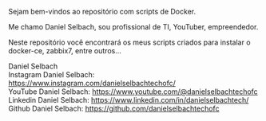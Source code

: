 Sejam bem-vindos ao repositório com scripts de Docker.

Me chamo Daniel Selbach, sou profissional de TI, YouTuber, empreendedor.

Neste repositório você encontrará os meus scripts criados para instalar o docker-ce, zabbix7, entre outros...

Daniel Selbach<br>
Instagram Daniel Selbach: https://www.instagram.com/danielselbachtechofc/<br>
YouTube Daniel Selbach: https://www.youtube.com/@danielselbachtechofc<br>
Linkedin Daniel Selbach: https://www.linkedin.com/in/danielselbachtech/<br>
Github Daniel Selbach: https://github.com/danielselbachtechofc<br>
